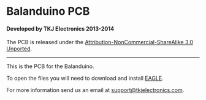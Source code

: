 # Balanduino PCB
#### Developed by TKJ Electronics 2013-2014

The PCB is released under the [Attribution-NonCommercial-ShareAlike 3.0 Unported](http://creativecommons.org/licenses/by-nc-sa/3.0/).
_________

This is the PCB for the Balanduino.

To open the files you will need to download and install [EAGLE](http://www.cadsoftusa.com/download-eagle/).

For more information send us an email at <support@tkjelectronics.com>.